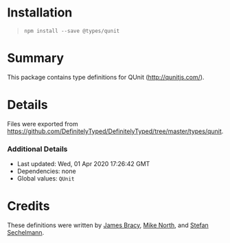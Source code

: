 # Installation
> `npm install --save @types/qunit`

# Summary
This package contains type definitions for QUnit (http://qunitjs.com/).

# Details
Files were exported from https://github.com/DefinitelyTyped/DefinitelyTyped/tree/master/types/qunit.

### Additional Details
 * Last updated: Wed, 01 Apr 2020 17:26:42 GMT
 * Dependencies: none
 * Global values: `QUnit`

# Credits
These definitions were written by [James Bracy](https://github.com/waratuman), [Mike North](https://github.com/mike-north), and [Stefan Sechelmann](https://github.com/sechel).
